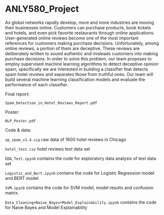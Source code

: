 # ANLY580_Project

As global networks rapidly develop, more and more industries are moving their businesses online. Customers can purchase products, book tickets and hotels, and even pick favorite restaurants through online applications. User-generated online reviews become one of the most important references for customers making purchase decisions. Unfortunately, among online reviews, a portion of them are deceptive. These reviews are deliberately written to sound authentic and misleads customers into making purchase decisions. In order to solve this problem, our team proposes to employ supervised machine learning algorithms to detect deceptive opinion spam, specifically we are interested in building a classifier that detects spam hotel reviews and separates those from truthful ones. Our team will build several machine learning classification models and evaluate the performance of each classifier.

Final report: 

``Spam_Detection_in_Hotel_Reviews_Report.pdf``

Poster:

``NLP_Poster.pdf``

Code & data:

``op_spam_v1.4.zip`` raw data of 1600 hotel reviews in Chicago

``hotel_test.csv`` hotel reviews test data set

``EDA_Test.ipynb`` contains the code for exploratory data analysis of test data set

``Logistic_and_Bert.ipynb`` contains the code for Logistic Regression model and BERT model

``SVM.ipynb`` contains the code for SVM model, model results and confusion matrix.

``Data_Cleaning+Naive_Bayes+Model_Explainability.ipynb`` contains the code for Naive Bayes and Model Explainability



